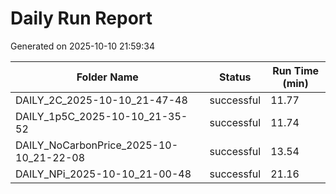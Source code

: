 # Daily Run Report
Generated on 2025-10-10 21:59:34

| Folder Name | Status     | Run Time (min) |
|-------------|------------|----------------|
| DAILY_2C_2025-10-10_21-47-48 | successful | 11.77 |
| DAILY_1p5C_2025-10-10_21-35-52 | successful | 11.74 |
| DAILY_NoCarbonPrice_2025-10-10_21-22-08 | successful | 13.54 |
| DAILY_NPi_2025-10-10_21-00-48 | successful | 21.16 |